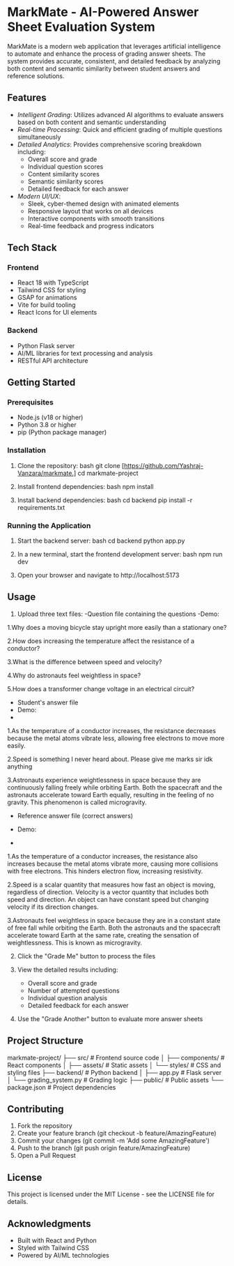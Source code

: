 # MarkMate - AI-Powered Answer Sheet Evaluation System

MarkMate is a modern web application that leverages artificial intelligence to automate and enhance the process of grading answer sheets. The system provides accurate, consistent, and detailed feedback by analyzing both content and semantic similarity between student answers and reference solutions.

## Features

- *Intelligent Grading*: Utilizes advanced AI algorithms to evaluate answers based on both content and semantic understanding
- *Real-time Processing*: Quick and efficient grading of multiple questions simultaneously
- *Detailed Analytics*: Provides comprehensive scoring breakdown including:
  - Overall score and grade
  - Individual question scores
  - Content similarity scores
  - Semantic similarity scores
  - Detailed feedback for each answer
- *Modern UI/UX*: 
  - Sleek, cyber-themed design with animated elements
  - Responsive layout that works on all devices
  - Interactive components with smooth transitions
  - Real-time feedback and progress indicators

## Tech Stack

### Frontend
- React 18 with TypeScript
- Tailwind CSS for styling
- GSAP for animations
- Vite for build tooling
- React Icons for UI elements

### Backend
- Python Flask server
- AI/ML libraries for text processing and analysis
- RESTful API architecture

## Getting Started

### Prerequisites
- Node.js (v18 or higher)
- Python 3.8 or higher
- pip (Python package manager)

### Installation

1. Clone the repository:
bash
git clone [https://github.com/Yashraj-Vanzara/markmate.]
cd markmate-project


2. Install frontend dependencies:
bash
npm install


3. Install backend dependencies:
bash
cd backend
pip install -r requirements.txt


### Running the Application

1. Start the backend server:
bash
cd backend
python app.py


2. In a new terminal, start the frontend development server:
bash
npm run dev


3. Open your browser and navigate to http://localhost:5173

## Usage

1. Upload three text files:
   -Question file containing the questions
   -Demo:
   
1.Why does a moving bicycle stay upright more easily than a stationary one?

2.How does increasing the temperature affect the resistance of a conductor?

3.What is the difference between speed and velocity?

4.Why do astronauts feel weightless in space?

5.How does a transformer change voltage in an electrical circuit?

   - Student's answer file
   - Demo:
   - 
1.As the temperature of a conductor increases, the resistance decreases because the metal atoms vibrate less, allowing free electrons to move more easily.

2.Speed is something I never heard about. Please give me marks sir idk anything

3.Astronauts experience weightlessness in space because they are continuously falling freely while orbiting Earth. Both the spacecraft and the astronauts accelerate toward Earth equally, resulting in the feeling of no gravity. This phenomenon is called microgravity.

   - Reference answer file (correct answers)
   - Demo:

   - 
1.As the temperature of a conductor increases, the resistance also increases because the metal atoms vibrate more, causing more collisions with free electrons. This hinders electron flow, increasing resistivity.

2.Speed is a scalar quantity that measures how fast an object is moving, regardless of direction. Velocity is a vector quantity that includes both speed and direction. An object can have constant speed but changing velocity if its direction changes.

3.Astronauts feel weightless in space because they are in a constant state of free fall while orbiting the Earth. Both the astronauts and the spacecraft accelerate toward Earth at the same rate, creating the sensation of weightlessness. This is known as microgravity.


2. Click the "Grade Me" button to process the files

3. View the detailed results including:
   - Overall score and grade
   - Number of attempted questions
   - Individual question analysis
   - Detailed feedback for each answer

4. Use the "Grade Another" button to evaluate more answer sheets

## Project Structure


markmate-project/
├── src/                    # Frontend source code
│   ├── components/         # React components
│   ├── assets/            # Static assets
│   └── styles/            # CSS and styling files
├── backend/               # Python backend
│   ├── app.py            # Flask server
│   └── grading_system.py # Grading logic
├── public/               # Public assets
└── package.json          # Project dependencies


## Contributing

1. Fork the repository
2. Create your feature branch (git checkout -b feature/AmazingFeature)
3. Commit your changes (git commit -m 'Add some AmazingFeature')
4. Push to the branch (git push origin feature/AmazingFeature)
5. Open a Pull Request

## License

This project is licensed under the MIT License - see the LICENSE file for details.

## Acknowledgments

- Built with React and Python
- Styled with Tailwind CSS
- Powered by AI/ML technologies
